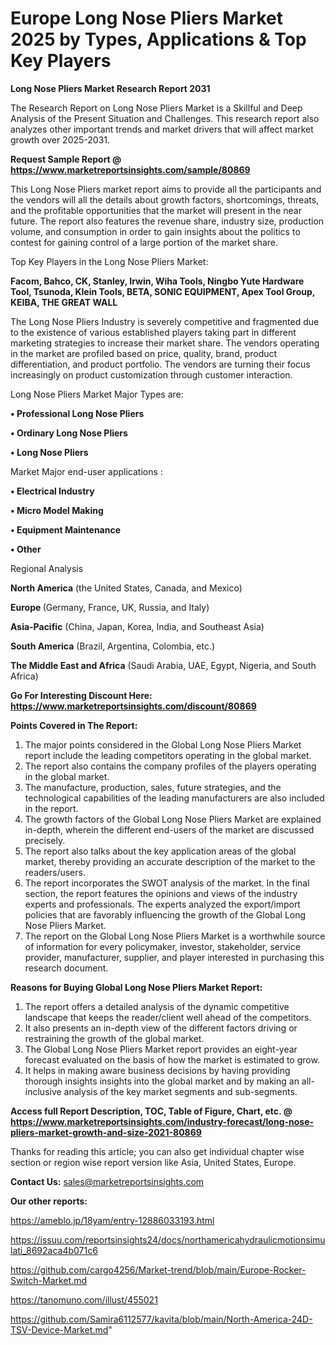# Europe Long Nose Pliers Market 2025 by Types, Applications & Top Key Players

<strong>Long Nose Pliers Market Research Report 2031</strong>

The Research Report on Long Nose Pliers Market is a Skillful and Deep Analysis of the Present Situation and Challenges. This research report also analyzes other important trends and market drivers that will affect market growth over 2025-2031.

<strong>Request Sample Report @ <a href=https://www.marketreportsinsights.com/sample/80869>https://www.marketreportsinsights.com/sample/80869</a></strong>

This Long Nose Pliers market report aims to provide all the participants and the vendors will all the details about growth factors, shortcomings, threats, and the profitable opportunities that the market will present in the near future. The report also features the revenue share, industry size, production volume, and consumption in order to gain insights about the politics to contest for gaining control of a large portion of the market share.

Top Key Players in the Long Nose Pliers Market:

<strong>Facom, Bahco, CK, Stanley, Irwin, Wiha Tools, Ningbo Yute Hardware Tool, Tsunoda, Klein Tools, BETA, SONIC EQUIPMENT, Apex Tool Group, KEIBA, THE GREAT WALL</strong>

The Long Nose Pliers Industry is severely competitive and fragmented due to the existence of various established players taking part in different marketing strategies to increase their market share. The vendors operating in the market are profiled based on price, quality, brand, product differentiation, and product portfolio. The vendors are turning their focus increasingly on product customization through customer interaction.

Long Nose Pliers Market Major Types are:

<strong>• Professional Long Nose Pliers

• Ordinary Long Nose Pliers

• Long Nose Pliers</strong>

Market Major end-user applications :

<strong>• Electrical Industry

• Micro Model Making

• Equipment Maintenance

• Other</strong>

Regional Analysis

</u><strong><b>North America</b></strong> (the United States, Canada, and Mexico)

<strong><b>Europe </b></strong>(Germany, France, UK, Russia, and Italy)

<strong><b>Asia-Pacific</b></strong> (China, Japan, Korea, India, and Southeast Asia)

<strong><b>South America</b></strong> (Brazil, Argentina, Colombia, etc.)

<strong><b>The Middle East and Africa</b></strong> (Saudi Arabia, UAE, Egypt, Nigeria, and South Africa)

<strong>Go For Interesting Discount Here: <a href=https://www.marketreportsinsights.com/discount/80869>https://www.marketreportsinsights.com/discount/80869</a></strong>

<strong>Points Covered in The Report:</strong>
<ol>
  <li>The major points considered in the Global Long Nose Pliers Market report include the leading competitors operating in the global market.</li>
  <li>The report also contains the company profiles of the players operating in the global market.</li>
  <li>The manufacture, production, sales, future strategies, and the technological capabilities of the leading manufacturers are also included in the report.</li>
  <li>The growth factors of the Global Long Nose Pliers Market are explained in-depth, wherein the different end-users of the market are discussed precisely.</li>
  <li>The report also talks about the key application areas of the global market, thereby providing an accurate description of the market to the readers/users.</li>
  <li>The report incorporates the SWOT analysis of the market. In the final section, the report features the opinions and views of the industry experts and professionals. The experts analyzed the export/import policies that are favorably influencing the growth of the Global Long Nose Pliers Market.</li>
  <li>The report on the Global Long Nose Pliers Market is a worthwhile source of information for every policymaker, investor, stakeholder, service provider, manufacturer, supplier, and player interested in purchasing this research document.</li>
</ol>
<strong>Reasons for Buying Global Long Nose Pliers Market Report:</strong>

<ol>
  <li>The report offers a detailed analysis of the dynamic competitive landscape that keeps the reader/client well ahead of the competitors.</li>
  <li>It also presents an in-depth view of the different factors driving or restraining the growth of the global market.</li>
  <li>The Global Long Nose Pliers Market report provides an eight-year forecast evaluated on the basis of how the market is estimated to grow.</li>
  <li>It helps in making aware business decisions by having providing thorough insights insights into the global market and by making an all-inclusive analysis of the key market segments and sub-segments.</li>
</ol>
<strong>Access full Report Description, TOC, Table of Figure, Chart, etc. @ <a href=https://www.marketreportsinsights.com/industry-forecast/long-nose-pliers-market-growth-and-size-2021-80869>https://www.marketreportsinsights.com/industry-forecast/long-nose-pliers-market-growth-and-size-2021-80869</a></strong>


Thanks for reading this article; you can also get individual chapter wise section or region wise report version like Asia, United States, Europe.

<strong>Contact Us:</strong>
sales@marketreportsinsights.com

<strong>Our other reports:</strong>

<a href=https://ameblo.jp/18yam/entry-12886033193.html>https://ameblo.jp/18yam/entry-12886033193.html</a>

<a href=https://issuu.com/reportsinsights24/docs/northamericahydraulicmotionsimulati_8692aca4b071c6>https://issuu.com/reportsinsights24/docs/northamericahydraulicmotionsimulati_8692aca4b071c6</a>

<a href=https://github.com/cargo4256/Market-trend/blob/main/Europe-Rocker-Switch-Market.md>https://github.com/cargo4256/Market-trend/blob/main/Europe-Rocker-Switch-Market.md</a>

<a href=https://tanomuno.com/illust/455021>https://tanomuno.com/illust/455021</a>

<a href=https://github.com/Samira6112577/kavita/blob/main/North-America-24D-TSV-Device-Market.md>https://github.com/Samira6112577/kavita/blob/main/North-America-24D-TSV-Device-Market.md</a>"
